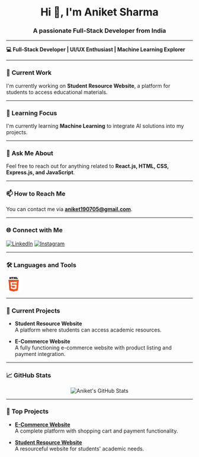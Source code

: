 <h1 align="center">Hi 👋, I'm Aniket Sharma</h1>
<h3 align="center">A passionate Full-Stack Developer from India</h3>

---

**💻 Full-Stack Developer | UI/UX Enthusiast | Machine Learning Explorer**

---

### 🔭 **Current Work**  
I'm currently working on **Student Resource Website**, a platform for students to access educational materials.

---

### 🌱 **Learning Focus**  
I'm currently learning **Machine Learning** to integrate AI solutions into my projects.

---

### 💬 **Ask Me About**  
Feel free to reach out for anything related to **React.js, HTML, CSS, Express.js, and JavaScript**.

---

### 📫 **How to Reach Me**  
You can contact me via **aniket190705@gmail.com**.

---

### 🌐 **Connect with Me**

<p align="left">
<a href="https://linkedin.com/in/aniketsharma1907" target="_blank"><img align="center" src="https://raw.githubusercontent.com/rahuldkjain/github-profile-readme-generator/master/src/images/icons/Social/linked-in-alt.svg" alt="LinkedIn" height="30" width="40" /></a>
<a href="https://instagram.com/aniketsharma3831" target="blank"><img align="center" src="https://raw.githubusercontent.com/rahuldkjain/github-profile-readme-generator/master/src/images/icons/Social/instagram.svg" alt="Instagram" height="30" width="40" /></a>
</p>

---

### 🛠️ **Languages and Tools**  
<p align="left">
    <a href="https://developer.mozilla.org/en-US/docs/Web/HTML" target="_blank" rel="noreferrer">
        <img src="https://raw.githubusercontent.com/devicons/devicon/master/icons/html5/html5-original-wordmark.svg" alt="html5" width="40" height="40"/>
    </a>
    <!-- Repeat for all tools -->
</p>

---

### 🚀 **Current Projects**  
- **Student Resource Website**  
  A platform where students can access academic resources.

- **E-Commerce Website**  
  A fully functioning e-commerce website with product listing and payment integration.

---

### 📈 **GitHub Stats**

<p align="center">
  <img src="https://github-readme-stats.vercel.app/api?username=yourusername&show_icons=true&theme=radical" alt="Aniket's GitHub Stats"/>
</p>

---

### 🎨 **Top Projects**  
- [**E-Commerce Website**](#)  
  A complete platform with shopping cart and payment functionality.

- [**Student Resource Website**](#)  
  A resourceful website for students' academic needs.

